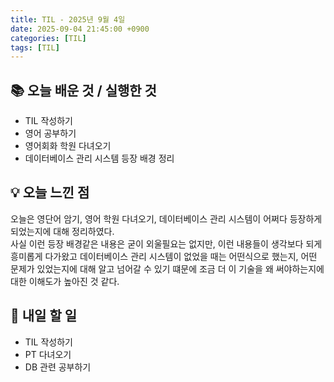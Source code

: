 ```yaml
---
title: TIL - 2025년 9월 4일
date: 2025-09-04 21:45:00 +0900
categories: [TIL]
tags: [TIL]
---
```


## 📚 **오늘 배운 것 / 실행한 것**

- TIL 작성하기
- 영어 공부하기
- 영어회화 학원 다녀오기
- 데이터베이스 관리 시스템 등장 배경 정리

## 💡 **오늘 느낀 점**

오늘은 영단어 암기, 영어 학원 다녀오기, 데이터베이스 관리 시스템이 어쩌다 등장하게 되었는지에 대해 정리하였다.<br>
사실 이런 등장 배경같은 내용은 굳이 외울필요는 없지만, 이런 내용들이 생각보다 되게 흥미롭게 다가왔고 데이터베이스 관리 시스템이 없었을 때는 어떤식으로 했는지, 어떤 문제가 있었는지에 대해 알고 넘어갈 수 있기 떄문에 조금 더 이 기술을 왜 써야하는지에 대한 이해도가 높아진 것 같다.

## 🎯 **내일 할 일**

- TIL 작성하기
- PT 다녀오기
- DB 관련 공부하기